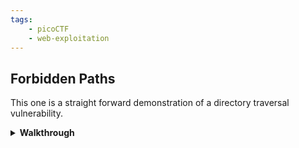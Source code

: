 ```yaml
---
tags:
    - picoCTF
    - web-exploitation
---
```


## Forbidden Paths

This one is a straight forward demonstration of a directory traversal vulnerability.

<details markdown>
<summary><b>Walkthrough</b></summary>

1. Read the challenge well. It tells you
    1. Where the website is served from `/usr/share/nginx/html/`
    1. The filename and location of the flag at `/flag.txt`.
1. This gives us a good hint it is looking for a directory traversal
1. Launch the instance and open up the `website`
1. Remember:
    1. to move up a directory use `../`
    1. you cannot move too high, the right number up directories is functionlly the same as too many
1. Look at the path - this is a linux system, not Windows
    1. Even try `../../../../etc/passwd`
1. Now try for the flag

</details>

